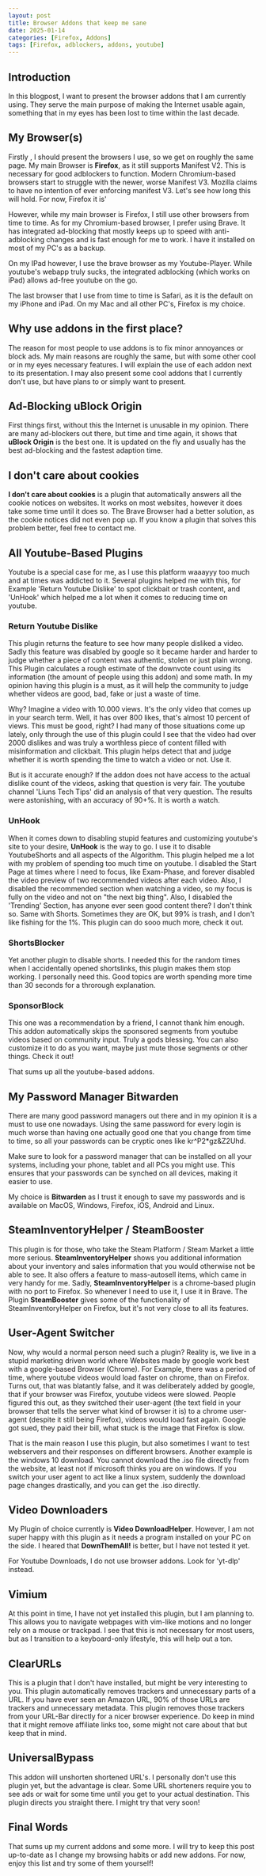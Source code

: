 ```yaml
---
layout: post
title: Browser Addons that keep me sane
date: 2025-01-14
categories: [Firefox, Addons]
tags: [Firefox, adblockers, addons, youtube]
---
```


## Introduction
In this blogpost, I want to present the browser addons that I am currently using. They serve the main purpose of making the Internet usable again, something that in my eyes has been lost to time within the last decade.

## My Browser(s)
Firstly , I should present the browsers I use, so we get on roughly the same page. My main Browser is **Firefox**, as it still supports Manifest V2. This is necessary for good adblockers to function. Modern Chromium-based browsers start to struggle with the newer, worse Manifest V3. Mozilla claims to have no intention of ever enforcing manifest V3. Let's see how long this will hold. For now, Firefox it is'

However, while my main browser is Firefox, I still use other browsers from time to time. As for my Chromium-based browser, I prefer using Brave. It has integrated ad-blocking that mostly keeps up to speed with anti-adblocking changes and is fast enough for me to work. I have it installed on most of my PC's as a backup.

On my IPad however, I use the brave browser as my Youtube-Player. While youtube's webapp truly sucks, the integrated adblocking (which works on iPad) allows ad-free youtube on the go.

The last browser that I use from time to time is Safari, as it is the default on my iPhone and iPad. On my Mac and all other PC's, Firefox is my choice.

## Why use addons in the first place?

The reason for most people to use addons is to fix minor annoyances or block ads. My main reasons are roughly the same, but with some other cool or in my eyes necessary features. I will explain the use of each addon next to its presentation. I may also present some cool addons that I currently don't use, but have plans to or simply want to present.

## Ad-Blocking uBlock Origin
First things first, without this the Internet is unusable in my opinion.
There are many ad-blockers out there, but time and time again, it shows that **uBlock Origin** is the best one. It is updated on the fly and usually has the best ad-blocking and the fastest adaption time.

## I don't care about cookies
**I don't care about cookies** is a plugin that automatically answers all the cookie notices on websites. It works on most websites, however it does take some time until it does so. The Brave Browser had a better solution, as the cookie notices did not even pop up. If you know a plugin that solves this problem better, feel free to contact me.

## All Youtube-Based Plugins
Youtube is a special case for me, as I use this platform waaayyy too much and at times was addicted to it. Several plugins helped me with this, for Example 'Return Youtube Dislike' to spot clickbait or trash content, and 'UnHook' which helped me a lot when it comes to reducing time on youtube.

### Return Youtube Dislike
This plugin returns the feature to see how many people disliked a video. Sadly this feature was disabled by google so it became harder and harder to judge whether a piece of content was authentic, stolen or just plain wrong. This Plugin calculates a rough estimate of the downvote count using its information (the amount of people using this addon) and some math. In my opinion having this plugin is a must, as it will help the community to judge whether videos are good, bad, fake or just a waste of time.

Why? 
Imagine a video with 10.000 views. It's the only video that comes up in your search term. Well, it has over 800 likes, that's almost 10 percent of views. This must be good, right? 
I had many of those situations come up lately, only through the use of this plugin could I see that the video had over 2000 dislikes and was truly a worthless piece of content filled with misinformation and clickbait. This plugin helps detect that and judge whether it is worth spending the time to watch a video or not. Use it.

But is it accurate enough? If the addon does not have access to the actual dislike count of the videos, asking that question is very fair. The youtube channel 'Liuns Tech Tips' did an analysis of that very question. The results were astonishing, with an accuracy of 90+%. It is worth a watch.

### UnHook
When it comes down to disabling stupid features and customizing youtube's site to your desire, **UnHook** is the way to go. I use it to disable YoutubeShorts and all aspects of the Algorithm. This plugin helped me a lot with my problem of spending too much time on youtube. I disabled the Start Page at times where I need to focus, like Exam-Phase, and forever disabled the video preview of two recommended videos after each video. Also, I disabled the recommended section when watching a video, so my focus is fully on the video and not on "the next big thing". Also, I disabled the 'Trending' Section, has anyone ever seen good content there? I don't think so. Same with Shorts. Sometimes they are OK, but 99% is trash, and I don't like fishing for the 1%.
This plugin can do sooo much more, check it out.

### ShortsBlocker
Yet another plugin to disable shorts. I needed this for the random times when I accidentally opened shortslinks, this plugin makes them stop working. I personally need this. Good topics are worth spending more time than 30 seconds for a throrough explanation.

### SponsorBlock
This one was a recommendation by a friend, I cannot thank him enough. This addon automatically skips the sponsored segments from youtube videos based on community input. Truly a gods blessing. You can also customize it to do as you want, maybe just mute those segments or other things. Check it out!

That sums up all the youtube-based addons.

## My Password Manager Bitwarden
There are many good password managers out there and in my opinion it is a must to use one nowadays. Using the same password for every login is much worse than having one actually good one that you change from time to time, so all your passwords can be cryptic ones like kr^P2*gz&Z2Uhd.

Make sure to look for a password manager that can be installed on all your systems, including your phone, tablet and all PCs you might use. This ensures that your passwords can be synched on all devices, making it easier to use.

My choice is **Bitwarden** as I trust it enough to save my passwords and is available on MacOS, Windows, Firefox, iOS, Android and Linux.

## SteamInventoryHelper / SteamBooster
This plugin is for those, who take the  Steam Platform / Steam Market a little more serious. **SteamInventoryHelper** shows you additional information about your inventory and sales information that you would otherwise not be able to see. It also offers a feature to mass-autosell items, which came in very handy for me. Sadly, **SteamInventoryHelper** is a chrome-based plugin with no port to Firefox. So whenever I need to use it, I use it in Brave. The Plugin **SteamBooster** gives some of the functionality of SteamInventoryHelper on Firefox, but it's not very close to all its features.

## User-Agent Switcher
Now, why would a normal person need such a plugin? Reality is, we live in a stupid marketing driven world where Websites made by google work best with a google-based Browser (Chrome). For Example, there was a period of time, where youtube videos would load faster on chrome, than on Firefox. Turns out, that was blatantly false, and it was deliberately added by google, that if your browser was Firefox, youtube videos were slowed. People figured this out, as they switched their user-agent (the text field in your browser that tells the server what kind of browser it is) to a chrome user-agent (despite it still being Firefox), videos would load fast again. Google got sued, they paid their bill, what stuck is the image that Firefox is slow.

That is the main reason I use this plugin, but also sometimes I want to test webservers and their responses on different browsers. Another example is the windows 10 download. You cannot download the .iso file directly from the website, at least not if microsoft thinks you are on windows. If you switch your user agent to act like a linux system, suddenly the download page changes drastically, and you can get the .iso directly.

## Video Downloaders
My Plugin of choice currently is **Video DownloadHelper**. However, I am not super happy with this plugin as it needs a program installed on your PC on the side. I heared that **DownThemAll!** is better, but I have not tested it yet.

For Youtube Downloads, I do not use browser addons. Look for 'yt-dlp' instead.

## Vimium
At this point in time, I have not yet installed this plugin, but I am planning to. This allows you to navigate webpages with vim-like motions and no longer rely on a mouse or trackpad. I see that this is not necessary for most users, but as I transition to a keyboard-only lifestyle, this will help out a ton.

## ClearURLs
This is a plugin that I don't have installed, but might be very interesting to you. This plugin automatically removes trackers and unnecessary parts of a URL. If you have ever seen an Amazon URL, 90% of those URLs are trackers and unnecessary metadata. This plugin removes those trackers from your URL-Bar directly for a nicer browser experience. Do keep in mind that it might remove affiliate links too, some might not care about that but keep that in mind.

## UniversalBypass

This addon will unshorten shortened URL's. I personally don't use this plugin yet, but the advantage is clear. Some URL shorteners require you to see ads or wait for some time until you get to your actual destination. This plugin directs you straight there. I might try that very soon!


## Final Words
That sums up my current addons and some more. I will try to keep this post up-to-date as I change my browsing habits or add new addons. For now, enjoy this list and try some of them yourself!